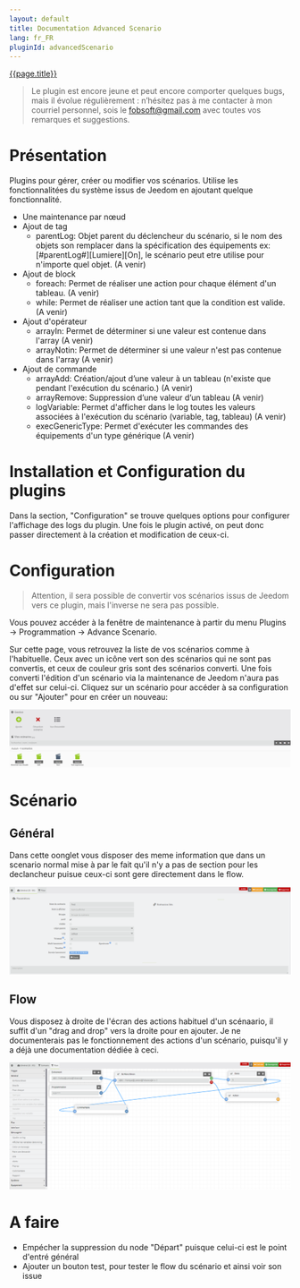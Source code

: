 ```yaml
---
layout: default
title: Documentation Advanced Scenario
lang: fr_FR
pluginId: advancedScenario
---
```


<div id="title">
<a href="../../../{{site.baseurl}}/{{page.pluginId}}/{{page.lang}}">{{page.title}}</a>
</div>

> Le plugin est encore jeune et peut encore comporter quelques bugs, mais il évolue régulièrement : n’hésitez pas à me contacter à mon courriel personnel, sois le fobsoft@gmail.com avec toutes vos remarques et suggestions.

# Présentation
Plugins pour gérer, créer ou modifier vos scénarios. Utilise les fonctionnalitées du système issus de Jeedom en ajoutant quelque fonctionnalité.
* Une maintenance par nœud
* Ajout de tag
  * parentLog: Objet parent du déclencheur du scénario, si le nom des objets son remplacer dans la spécification des équipements ex: [#parentLog#][Lumiere][On], le scénario peut etre utilise pour n'importe quel objet. (A venir)
* Ajout de block
  * foreach: Permet de réaliser une action pour chaque élément d'un tableau. (A venir)
  * while: Permet de réaliser une action tant que la condition est valide. (A venir)
* Ajout d'opérateur
  * arrayIn: Permet de déterminer si une valeur est contenue dans l'array (A venir)
  * arrayNotin: Permet de déterminer si une valeur n'est pas contenue dans l'array (A venir)
* Ajout de commande
  * arrayAdd: Création/ajout d’une valeur à un tableau (n'existe que pendant l'exécution du scénario.) (A venir)
  * arrayRemove: Suppression d’une valeur d’un tableau (A venir)
  * logVariable: Permet d'afficher dans le log toutes les valeurs associées à l'exécution du scénario (variable, tag, tableau) (A venir)
  * execGenericType: Permet d'exécuter les commandes des équipements d'un type générique (A venir)

# Installation et Configuration du plugins
Dans la section, "Configuration" se trouve quelques options pour configurer l'affichage des logs du plugin.
Une fois le plugin activé, on peut donc passer directement à la création et modification de ceux-ci.

# Configuration
> Attention, il sera possible de convertir vos scénarios issus de Jeedom vers ce plugin, mais l'inverse ne sera pas possible.

Vous pouvez accéder à la fenêtre de maintenance à partir du menu Plugins → Programmation → Advance Scenario.

Sur cette page, vous retrouvez la liste de vos scénarios comme à l'habituelle. Ceux avec un icône vert son des scénarios qui ne sont pas convertis, et ceux de couleur gris sont des scénarios converti.
Une fois converti l'édition d'un scénario via la maintenance de Jeedom n'aura pas d'effet sur celui-ci.
Cliquez sur un scénario pour accéder à sa configuration ou sur "Ajouter" pour en créer un nouveau:

![Config1](../images/Config1.png)

# Scénario

## Général
Dans cette oonglet vous disposer des meme information que dans un scenario normal mise à par le fait qu'il n'y a pas de section pour les declancheur puisue ceux-ci sont gere directement dans le flow.

![Config2](../images/Config2.png)

## Flow

Vous disposez à droite de l'écran des actions habituel d'un scénaario, il suffit d'un "drag and drop" vers la droite pour en ajouter. Je ne documenterais pas le fonctionnement des actions d'un scénario, puisqu'il y a déjà une documentation dédiée à ceci. 

![Flow1](../images/Flow1.png)

# A faire
* Empécher la suppression du node "Départ" puisque celui-ci est le point d'entré général
* Ajouter un bouton test, pour tester le flow du scénario et ainsi voir son issue

